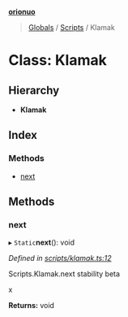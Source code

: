 **[orionuo](../README.md)**

> [Globals](../globals.md) / [Scripts](../modules/scripts.md) / Klamak

# Class: Klamak

## Hierarchy

* **Klamak**

## Index

### Methods

* [next](scripts.klamak.md#next)

## Methods

### next

▸ `Static`**next**(): void

*Defined in [scripts/klamak.ts:12](https://github.com/msviha/orionuo/blob/dc3b709/src/scripts/klamak.ts#L12)*

Scripts.Klamak.next
stability beta

x

**Returns:** void
